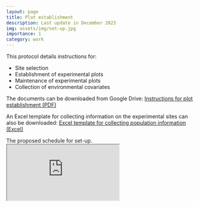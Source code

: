 ```yaml
---
layout: page
title: Plot establishment 
description: Last update in December 2023
img: assets/img/set-up.jpg
importance: 1
category: work
---
```


This protocol details instructions for:
<ul>
  <li>Site selection</li> 
  <li>Establishment of experimental plots</li> 
  <li>Maintenance of experimental plots</li> 
  <li>Collection of environmental covariates</li>     
</ul>


The documents can be downloaded from Google Drive: <a href="https://drive.google.com/file/d/1w68khYl-AA0j-AXo7adOv3biQuop1UBL/view?usp=sharing" target="_blank">Instructions for plot establishment (PDF)</a>

An Excel template for collecting information on the experimental sites can also be downloaded: <a href="https://docs.google.com/spreadsheets/d/1PByfi0RTRiEdsazAqNakKLBR-3CvO2HF/edit?usp=sharing&ouid=102358639314492490823&rtpof=true&sd=true" target="_blank">Excel template for collecting population information (Excel)</a>


<div class="caption">
The proposed schedule for set-up.
</div>

<iframe src="https://docs.google.com/spreadsheets/d/e/2PACX-1vSeGUOSsN7tUfNFFY8IGN82ZM6dTB6ZqZRNACtsWeF0N8chRpZuSr4KHeRUEFCwZA/pubhtml?widget=true&amp;headers=false"></iframe>


